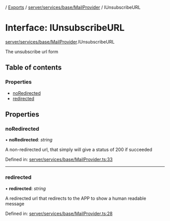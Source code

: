 [](../README.md) / [Exports](../modules.md) / [server/services/base/MailProvider](../modules/server_services_base_mailprovider.md) / IUnsubscribeURL

# Interface: IUnsubscribeURL

[server/services/base/MailProvider](../modules/server_services_base_mailprovider.md).IUnsubscribeURL

The unsubscribe url form

## Table of contents

### Properties

- [noRedirected](server_services_base_mailprovider.iunsubscribeurl.md#noredirected)
- [redirected](server_services_base_mailprovider.iunsubscribeurl.md#redirected)

## Properties

### noRedirected

• **noRedirected**: *string*

A non-redirected url, that simply will give a status
of 200 if succeeded

Defined in: [server/services/base/MailProvider.ts:33](https://github.com/onzag/itemize/blob/55e63f2c/server/services/base/MailProvider.ts#L33)

___

### redirected

• **redirected**: *string*

A redirected url that redirects to the APP to show
a human readable message

Defined in: [server/services/base/MailProvider.ts:28](https://github.com/onzag/itemize/blob/55e63f2c/server/services/base/MailProvider.ts#L28)
